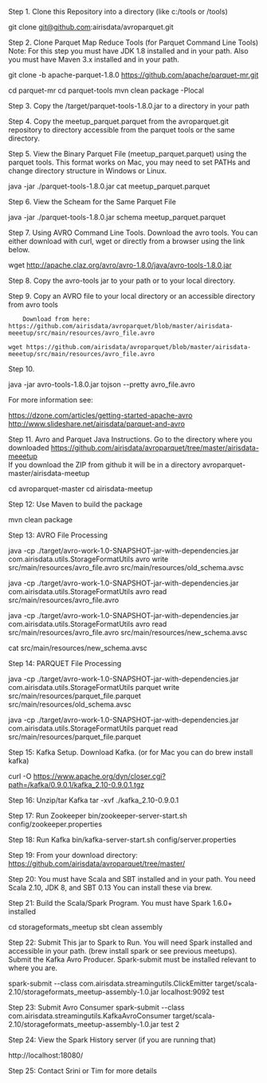 Step 1.   Clone this Repository into a directory (like c:/tools or /tools)

  git clone git@github.com:airisdata/avroparquet.git

Step 2.  Clone Parquet Map Reduce Tools (for Parquet Command Line Tools)
Note:  For this step you must have JDK 1.8 installed and in your path.   Also you must have Maven 3.x installed and in your path.

  git clone -b apache-parquet-1.8.0 https://github.com/apache/parquet-mr.git

  cd parquet-mr
  cd parquet-tools
  mvn clean package -Plocal

Step 3.   Copy the /target/parquet-tools-1.8.0.jar to a directory in your path

Step 4.   Copy the meetup_parquet.parquet from the avroparquet.git repository to directory accessible from the parquet tools or the same directory.

Step 5.  View the Binary Parquet File (meetup_parquet.parquet) using the parquet tools.   This format works on Mac, you may need to set PATHs and change directory structure in Windows or Linux.

  java -jar ./parquet-tools-1.8.0.jar cat meetup_parquet.parquet

Step 6.  View the Scheam for the Same Parquet File

  java -jar ./parquet-tools-1.8.0.jar schema meetup_parquet.parquet


Step 7.   Using AVRO Command Line Tools.   Download the avro tools.  You can either download with curl, wget or directly from a browser using the link below.

  wget http://apache.claz.org/avro/avro-1.8.0/java/avro-tools-1.8.0.jar

Step 8.  Copy the avro-tools jar to your path or to your local directory.

Step 9.  Copy an AVRO file to your local directory or an accessible directory from avro tools

        Download from here:  https://github.com/airisdata/avroparquet/blob/master/airisdata-meeetup/src/main/resources/avro_file.avro

    wget https://github.com/airisdata/avroparquet/blob/master/airisdata-meeetup/src/main/resources/avro_file.avro
    
Step 10.  

java -jar avro-tools-1.8.0.jar tojson --pretty avro_file.avro

For more information see:

  https://dzone.com/articles/getting-started-apache-avro
  http://www.slideshare.net/airisdata/parquet-and-avro
  
Step 11.  Avro and Parquet Java Instructions.  Go to the directory where you downloaded https://github.com/airisdata/avroparquet/tree/master/airisdata-meeetup    
If you download the ZIP from github it will be in a directory avroparquet-master/airisdata-meetup

  cd avroparquet-master
  cd airisdata-meetup
  
Step 12:  Use Maven to build the package

  mvn clean package

Step 13:  AVRO File Processing

java -cp ./target/avro-work-1.0-SNAPSHOT-jar-with-dependencies.jar com.airisdata.utils.StorageFormatUtils avro write src/main/resources/avro_file.avro src/main/resources/old_schema.avsc

java -cp ./target/avro-work-1.0-SNAPSHOT-jar-with-dependencies.jar com.airisdata.utils.StorageFormatUtils avro read src/main/resources/avro_file.avro

java -cp ./target/avro-work-1.0-SNAPSHOT-jar-with-dependencies.jar com.airisdata.utils.StorageFormatUtils avro read src/main/resources/avro_file.avro src/main/resources/new_schema.avsc

cat src/main/resources/new_schema.avsc


Step 14:   PARQUET File Processing

java -cp ./target/avro-work-1.0-SNAPSHOT-jar-with-dependencies.jar com.airisdata.utils.StorageFormatUtils parquet write src/main/resources/parquet_file.parquet src/main/resources/old_schema.avsc

java -cp ./target/avro-work-1.0-SNAPSHOT-jar-with-dependencies.jar com.airisdata.utils.StorageFormatUtils parquet read src/main/resources/parquet_file.parquet

Step 15:  Kafka Setup.  Download Kafka.  (or for Mac you can do brew install kafka)

  curl -O https://www.apache.org/dyn/closer.cgi?path=/kafka/0.9.0.1/kafka_2.10-0.9.0.1.tgz

Step 16:  Unzip/tar Kafka
tar -xvf ./kafka_2.10-0.9.0.1

Step 17:  Run Zookeeper
bin/zookeeper-server-start.sh config/zookeeper.properties

Step 18:  Run Kafka
bin/kafka-server-start.sh config/server.properties

Step 19:  From your download directory:
https://github.com/airisdata/avroparquet/tree/master/

Step 20:   You must have Scala and SBT installed and in your path.   You need Scala 2.10, JDK 8, and SBT 0.13
You can install these via brew.

Step 21:  Build the Scala/Spark Program.  You must have Spark 1.6.0+ installed

cd storageformats_meetup
sbt clean assembly

Step 22:  Submit This jar to Spark to Run.   You will need Spark installed and accessible in your path.   (brew install spark or see previous meetups).   Submit the Kafka Avro Producer.  Spark-submit must be installed relevant to where you are.

spark-submit --class com.airisdata.streamingutils.ClickEmitter target/scala-2.10/storageformats_meetup-assembly-1.0.jar localhost:9092 test

Step 23:  Submit Avro Consumer
spark-submit --class com.airisdata.streamingutils.KafkaAvroConsumer target/scala-2.10/storageformats_meetup-assembly-1.0.jar test 2

Step 24:   View the Spark History server (if you are running that)

http://localhost:18080/

Step 25:  Contact Srini or Tim for more details
